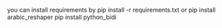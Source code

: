 you can install requirements by 
pip install -r requirements.txt
 or 
pip install arabic_reshaper
pip install python_bidi
